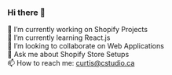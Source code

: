 ### Hi there 👋

🔭 I’m currently working on Shopify Projects<br>
🌱 I’m currently learning React.js<br>
👯 I’m looking to collaborate on Web Applications<br>
💬 Ask me about Shopify Store Setups<br>
📫 How to reach me: curtis@cstudio.ca<br>
